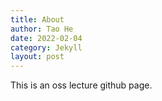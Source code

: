 ```yaml
---
title: About
author: Tao He
date: 2022-02-04
category: Jekyll
layout: post
---
```


This is an oss lecture github page.
